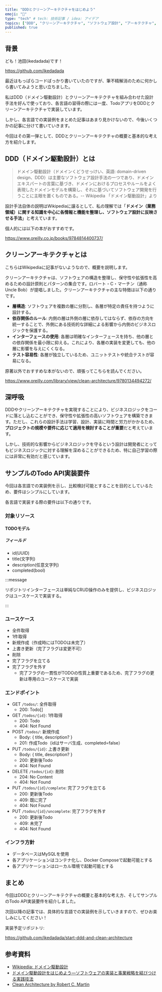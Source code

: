 ```yaml
---
title: "DDDとクリーンアーキテクチャをはじめよう"
emoji: "👏"
type: "tech" # tech: 技術記事 / idea: アイデア
topics: ["DDD", "クリーンアーキテクチャ", "ソフトウェア設計", "アーキテクチャ", "設計原則"]
published: true
---
```


## 背景

ども！池田(ikedadada)です！

https://github.com/ikedadada

最近はもっぱらコードばっかり書いていたのですが、筆不精解消のために何かしら書いてみようと思い立ちました。

私はDDD（ドメイン駆動設計）とクリーンアーキテクチャを組み合わせた設計手法を好んで使っており、各言語の習得の際には一度、TodoアプリをDDDとクリーンアーキテクチャで実装しています。

しかし、各言語での実装例をまとめた記事はあまり見かけないので、今後いくつかの記事に分けて書いていきます。

今回はその第一弾として、DDDとクリーンアーキテクチャの概要と基本的な考え方を紹介します。

## DDD（ドメイン駆動設計）とは

> ドメイン駆動設計（ドメインくどうせっけい、英語: domain-driven
> design、DDD）は主要なソフトウェア設計手法の一つであり、ドメインエキスパートの言葉に基づき、ドメインにおけるプロセスやルールをよく表現したドメインモデルを構築し、それに基づいてソフトウェア開発を行うことに主眼を置くものである。--
> Wikipedia 「ドメイン駆動設計」より

設計手法自体の説明はWikipediaに譲るとして、私の理解では「**ドメイン（業務領域）に関する知識を中心に各情報と機能を整理し、ソフトウェア設計に反映させる手法**」と考えています。

個人的には以下の本がおすすめです。

https://www.oreilly.co.jp/books/9784814400737/

## クリーンアーキテクチャとは

こちらはWikipediaに記事がないようなので、概要を説明します。

クリーンアーキテクチャは、ソフトウェアの構造を整理し、保守性や拡張性を高めるための設計原則とパターンの集合です。ロバート・C・マーチン（通称 Uncle
Bob）が提唱しました。クリーンアーキテクチャの主な特徴は以下の通りです。

- **層構造**: ソフトウェアを複数の層に分割し、各層が特定の責任を持つように設計する。
- **依存関係のルール**: 内側の層は外側の層に依存してはならず、依存の方向を統一することで、外側にある技術的な詳細による影響から内側のビジネスロジックを保護する。
- **インターフェースの使用**: 各層は明確なインターフェースを持ち、他の層との依存関係を最小限に抑える。これにより、各層の実装を変更しても、他の層に影響を与えにくくなる。
- **テスト容易性**: 各層が独立しているため、ユニットテストや統合テストが容易になる。

原著以外でおすすめな本がないので、頑張ってこちらを読んでください。

https://www.oreilly.com/library/view/clean-architecture/9780134494272/

## 深呼吸

DDDやクリーンアーキテクチャを実現することにより、ビジネスロジックをコードに落とし込むことができ、保守性や拡張性の高いソフトウェアを構築できます。ただし、これらの設計手法は学習、設計、実装に時間と労力がかかるため、**プロジェクトの規模や要件に応じて適用を検討することが重要**だと考えています。

しかし、技術的な影響からビジネスロジックを守るという設計は開発者にとってもビジネスロジックに対する理解を深めることができるため、特に自己学習の際には非常に有効だと感じています。

## サンプルのTodo API実装要件

今回は各言語での実装例を示し、比較検討可能とすることを目的としているため、要件はシンプルにしています。

各言語で実装する際の要件は以下の通りです。

### 対象リソース

#### TODOモデル

##### フィールド

- id(UUID)
- title(文字列)
- description(任意文字列)
- completed(bool)

:::message

リポジトリインターフェースは単純なCRUD操作のみを提供し、ビジネスロジックはユースケースで実装する。

:::

### ユースケース

- 全件取得
- 1件取得
- 新規作成（作成時にはTODOは未完了）
- 上書き更新（完了フラグは変更不可）
- 削除
- 完了フラグを立てる
- 完了フラグを外す
  - 完了フラグの一貫性がTODOの性質上重要であるため、完了フラグの更新は専用のユースケースで実装

### エンドポイント

- GET `/todos/`: 全件取得
  - 200: Todo[]
- GET `/todos/{id}`: 1件取得
  - 200: Todo
  - 404: Not Found
- POST `/todos/`: 新規作成
  - Body: { title, description? }
  - 201: 作成Todo（idはサーバ生成、completed=false）
- PUT `/todos/{id}`: 上書き更新
  - Body: { title, description? }
  - 200: 更新後Todo
  - 404: Not Found
- DELETE `/todos/{id}`: 削除
  - 204: No Content
  - 404: Not Found
- PUT `/todos/{id}/complete`: 完了フラグを立てる
  - 200: 更新後Todo
  - 409: 既に完了
  - 404: Not Found
- PUT `/todos/{id}/uncomplete`: 完了フラグを外す
  - 200: 更新後Todo
  - 409: 未完了
  - 404: Not Found

### インフラ方針

- データベースはMySQLを使用
- 各アプリケーションはコンテナ化し、Docker Composeで起動可能とする
- 各アプリケーションはローカル環境で起動可能とする

## まとめ

今回はDDDとクリーンアーキテクチャの概要と基本的な考え方、そしてサンプルのTodo
API実装要件を紹介しました。

次回以降の記事では、具体的な言語での実装例を示していきますので、ぜひお楽しみにしてください！

実装予定リポジトリ:

https://github.com/ikedadada/start-ddd-and-clean-architecture

## 参考資料

- [Wikipedia: ドメイン駆動設計](https://ja.wikipedia.org/wiki/%E3%83%89%E3%83%A1%E3%82%A4%E3%83%B3%E9%A7%86%E5%8B%95%E8%A8%AD%E8%A8%88)
- [ドメイン駆動設計をはじめよう―ソフトウェアの実装と事業戦略を結びつける実践技法](https://www.oreilly.co.jp/books/9784814400737/)
- [Clean Architecture by Robert C. Martin](https://www.oreilly.com/library/view/clean-architecture/9780134494272/)
